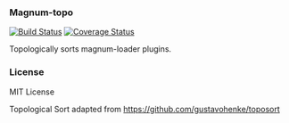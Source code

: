 ### Magnum-topo

[![Build Status](https://travis-ci.org/PaperElectron/Magnum-topo.svg?branch=master)](https://travis-ci.org/PaperElectron/Magnum-topo)
[![Coverage Status](https://coveralls.io/repos/github/PaperElectron/Magnum-topo/badge.svg?branch=master)](https://coveralls.io/github/PaperElectron/Magnum-topo?branch=master)

Topologically sorts magnum-loader plugins.

### License

MIT License

Topological Sort adapted from https://github.com/gustavohenke/toposort